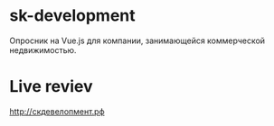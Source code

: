# sk-development
Опросник на Vue.js для компании, занимающейся коммерческой недвижимостью.

# Live reviev
http://скдевелопмент.рф
